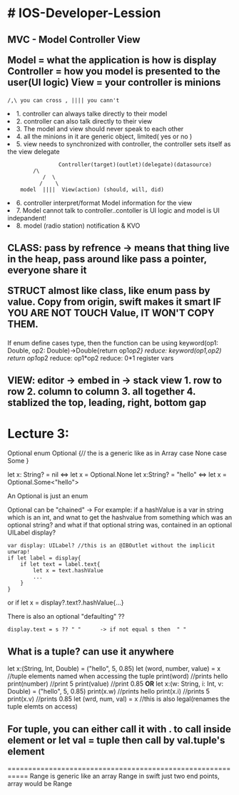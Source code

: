 <html DOCTYPE>
<html>
<head>
	<h1># IOS-Developer-Lession</h1>
</head>
<body>

<h2>
MVC - Model Controller View

Model = what the application is how is display
Controller = how you model is presented to the user(UI logic)
View = your controller is minions
</h2>

	/,\ you can cross , |||| you cann't
<li>1. controller can always talke directly to their model</li>
<li>2. controller can also talk directly to their view</li>
<li>3. The model and view should never speak to each other</li>
<li>4. all the minions in it are generic object, limited( yes or no )</li>
<li>5. view needs to synchronized with controller, the controller sets itself as the view delegate</li>

                    Controller(target)(outlet)(delegate)(datasource)
			/\
		       /  \
		      /    \
		model  ||||  View(action) (should, will, did)

<li>6. controller interpret/format Model information for the view </li>
<li>7. Model cannot talk to controller..contoller is UI logic and model is UI indepandent!</li>
<li>8. model (radio station) notification & KVO</li>  

<h2>CLASS:  pass by refrence -> means that thing live in the heap, pass around like pass a pointer, everyone share it

STRUCT almost like class, like enum pass by value. Copy from origin, swift makes it smart IF YOU ARE NOT TOUCH Value, IT WON'T COPY THEM.
</h2> 

If enum define cases type, then the function can be using 
keyword(op1: Double, op2: Double)->Double{return op1*op2}
reduce: keyword(op1,op2) return op1*op2
reduce: op1*op2 
reduce: $0*$1    register vars

<h2>VIEW: editor -> embed in -> stack view 
 1. row to row 
 2. column to column 
 3. all together
 4. stablized the top, leading, right, bottom gap
</h2>

<h1>Lecture 3:</h1>
	Optional
    enum Optional<T> {// the <T> is a generic like as in Array<T>
	case None
	case Some<T>
    }

let x: String? = nil  <=>  let x = Optional<String>.None
let x:String? = "hello" <=> let x = Optional<String>.Some<"hello">

An Optional is just an enum

Optional can be "chained" -> For example: 
	if a hashValue is a var in string which is an int, and wnat to get the hashvalue from something which was an optional string? and what if that optional string was, contained in an optional UILabel display? 

	var display: UILabel? //this is an @IBOutlet without the implicit unwrap!
	if let label = display{
		if let text = label.text{
			let x = text.hashValue
			...
		}
	}	

or 
if let x = display?.text?.hashValue{...}

There is also an optional "defaulting" ??

	display.text = s ?? " "      -> if not equal s then  " "

<h2> What is a tuple? can use it anywhere</h2>
	let x:(String, Int, Double) = ("hello", 5, 0.85)
	let (word, number, value) = x //tuple elements named when accessing the tuple
	print(word) //prints hello
	print(number) //print 5
	print(value) //print 0.85
<b>OR</b>
	let x:(w: String, i: Int, v: Double) = ("hello", 5, 0.85)
	print(x.w) //prints hello
	print(x.i) //prints 5
	print(x.v) //prints 0.85
	let (wrd, num, val) = x //this is also legal(renames the tuple elemts on access)

<h2>For tuple, you can either call it with . to call inside element
or
let val = tuple then call by val.tuple's element</h2>
===========================================================
Range is generic like an array
	Range in swift just two end points, array would be Range<Int>


</body>
</html>

